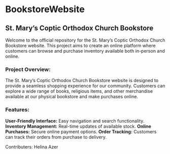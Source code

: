 # BookstoreWebsite

## St. Mary’s Coptic Orthodox Church Bookstore

Welcome to the official repository for the St. Mary’s Coptic Orthodox Church Bookstore website. This project aims to create an online platform where customers can browse and purchase inventory available both in-person and online.

### Project Overview:
The St. Mary’s Coptic Orthodox Church Bookstore website is designed to provide a seamless shopping experience for our community. Customers can explore a wide range of books, religious items, and other merchandise available at our physical bookstore and make purchases online.

### Features:
**User-Friendly Interface:** Easy navigation and search functionality.
**Inventory Management:** Real-time updates of available stock.
**Online Purchases:** Secure online payment options.
**Order Tracking:** Customers can track their orders from purchase to delivery.

Contributers: Helina Azer